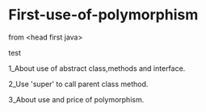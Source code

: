 # First-use-of-polymorphism
from &lt;head first java>

test

1_About use of abstract class,methods and interface.

2_Use 'super' to call parent class method.

3_About use and price of polymorphism.

